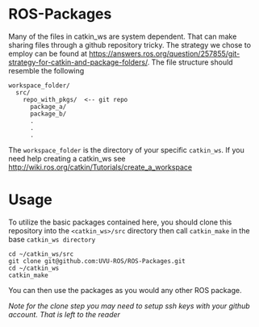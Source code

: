 # ROS-Packages
Many of the files in catkin_ws are system dependent. That can make sharing files through a github repository tricky. The strategy we chose to employ can be found at https://answers.ros.org/question/257855/git-strategy-for-catkin-and-package-folders/. The file structure should resemble the following

```
workspace_folder/
  src/
    repo_with_pkgs/  <-- git repo
      package_a/
      package_b/
      .
      .
      .
```
The `workspace_folder` is the directory of your specific `catkin_ws`. If you need help creating a catkin_ws see http://wiki.ros.org/catkin/Tutorials/create_a_workspace
# Usage
To utilize the basic packages contained here, you should clone this repository into the `<catkin_ws>/src` directory then call `catkin_make` in the base `catkin_ws directory`
```
cd ~/catkin_ws/src
git clone git@github.com:UVU-ROS/ROS-Packages.git
cd ~/catkin_ws
catkin_make
```
You can then use the packages as you would any other ROS package.


*Note for the clone step you may need to setup ssh keys with your github account. That is left to the reader*
